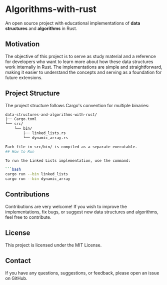 # Algorithms-with-rust

An open source project with educational implementations of **data structures** and **algorithms** in Rust.

## Motivation

The objective of this project is to serve as study material and a reference for developers who want to learn more about how these data structures work internally in Rust. The implementations are simple and straightforward, making it easier to understand the concepts and serving as a foundation for future extensions.

## Project Structure

The project structure follows Cargo's convention for multiple binaries:

```bash
data-structures-and-algorithms-with-rust/
├── Cargo.toml
└── src/
    └── bin/
        ├── linked_lists.rs
        └── dynamic_array.rs

Each file in src/bin/ is compiled as a separate executable.
## How to Run

To run the Linked Lists implementation, use the command:

```bash
cargo run --bin linked_lists
cargo run --bin dynamic_array
```
## Contributions

Contributions are very welcome! If you wish to improve the implementations, fix bugs, or suggest new data structures and algorithms, feel free to contribute.

## License

This project is licensed under the MIT License.

## Contact

If you have any questions, suggestions, or feedback, please open an issue on GitHub.
    
